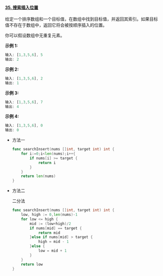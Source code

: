 #### [35. 搜索插入位置](https://leetcode-cn.com/problems/search-insert-position/)

给定一个排序数组和一个目标值，在数组中找到目标值，并返回其索引。如果目标值不存在于数组中，返回它将会被按顺序插入的位置。

你可以假设数组中无重复元素。

**示例 1:**

```js
输入: [1,3,5,6], 5
输出: 2
```

**示例 2:**

```js
输入: [1,3,5,6], 2
输出: 1
```

**示例 3:**

```js
输入: [1,3,5,6], 7
输出: 4
```

**示例 4:**

```js
输入: [1,3,5,6], 0
输出: 0
```

- 方法一 

  ```go
  func searchInsert(nums []int, target int) int {
      for i:=0;i<len(nums);i++{
          if nums[i] >= target {
              return i
          }
      }
      return len(nums)
  }
  ```

  

- 方法二

  二分法

  ```go
  func searchInsert(nums []int, target int) int {
      low, high := 0,len(nums)-1
      for low <= high {
          mid := (low+high)/2
          if nums[mid] == target {
              return mid
          }else if nums[mid] > target {
              high = mid - 1
          }else {
              low = mid + 1
          }
      }
      return low
  }
  ```

  